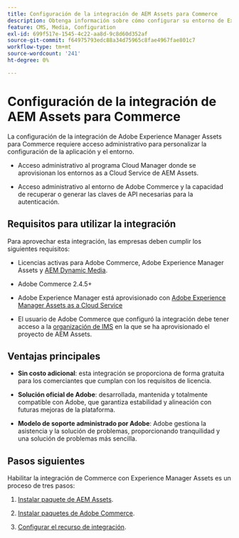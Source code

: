 ```yaml
---
title: Configuración de la integración de AEM Assets para Commerce
description: Obtenga información sobre cómo configurar su entorno de Experience Manager Assets para administrar los recursos de Commerce de su tienda.
feature: CMS, Media, Configuration
exl-id: 699f517e-1545-4c22-aa8d-9c8d60d352af
source-git-commit: f64975793edc88a34d75965c8fae4967fae801c7
workflow-type: tm+mt
source-wordcount: '241'
ht-degree: 0%

---
```


# Configuración de la integración de AEM Assets para Commerce

La configuración de la integración de Adobe Experience Manager Assets para Commerce requiere acceso administrativo para personalizar la configuración de la aplicación y el entorno.

- Acceso administrativo al programa Cloud Manager donde se aprovisionan los entornos as a Cloud Service de AEM Assets.

- Acceso administrativo al entorno de Adobe Commerce y la capacidad de recuperar o generar las claves de API necesarias para la autenticación.

## Requisitos para utilizar la integración

Para aprovechar esta integración, las empresas deben cumplir los siguientes requisitos:

- Licencias activas para Adobe Commerce, Adobe Experience Manager Assets y [AEM Dynamic Media](https://experienceleague.adobe.com/es/docs/experience-manager-65/content/assets/dynamic/administering-dynamic-media).

- Adobe Commerce 2.4.5+

- Adobe Experience Manager está aprovisionado con [Adobe Experience Manager Assets as a Cloud Service](https://experienceleague.adobe.com/es/docs/experience-manager-cloud-service/content/assets/overview)

- El usuario de Adobe Commerce que configuró la integración debe tener acceso a la [organización de IMS](https://experienceleague.adobe.com/es/docs/core-services/interface/administration/organizations#concept_EA8AEE5B02CF46ACBDAD6A8508646255) en la que se ha aprovisionado el proyecto de AEM Assets.

## Ventajas principales

- **Sin costo adicional**: esta integración se proporciona de forma gratuita para los comerciantes que cumplan con los requisitos de licencia.

- **Solución oficial de Adobe**: desarrollada, mantenida y totalmente compatible con Adobe, que garantiza estabilidad y alineación con futuras mejoras de la plataforma.

- **Modelo de soporte administrado por Adobe**: Adobe gestiona la asistencia y la solución de problemas, proporcionando tranquilidad y una solución de problemas más sencilla.

## Pasos siguientes

Habilitar la integración de Commerce con Experience Manager Assets es un proceso de tres pasos:

1. [Instalar paquete de AEM Assets](aem-assets-configure-aem.md).

1. [Instalar paquetes de Adobe Commerce](aem-assets-configure-aem.md).

1. [Configurar el recurso de integración](aem-assets-setup-synchronization.md).
